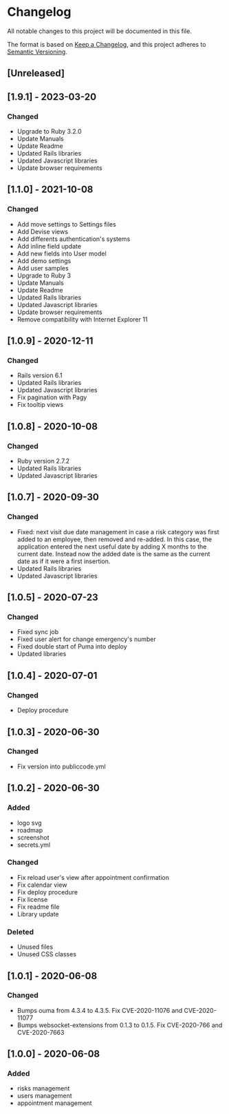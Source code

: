 # Changelog
All notable changes to this project will be documented in this file.

The format is based on [Keep a Changelog](https://keepachangelog.com/en/1.0.0/),
and this project adheres to [Semantic Versioning](https://semver.org/spec/v2.0.0.html).

## [Unreleased]

## [1.9.1] - 2023-03-20
### Changed
- Upgrade to Ruby 3.2.0
- Update Manuals
- Update Readme
- Updated Rails libraries
- Updated Javascript libraries
- Update browser requirements

## [1.1.0] - 2021-10-08
### Changed
- Add move settings to Settings files
- Add Devise views
- Add differents authentication's systems
- Add inline field update
- Add new fields into User model
- Add demo settings
- Add user samples
- Upgrade to Ruby 3
- Update Manuals
- Update Readme
- Updated Rails libraries
- Updated Javascript libraries
- Update browser requirements
- Remove compatibility with Internet Explorer 11

## [1.0.9] - 2020-12-11
### Changed
- Rails version 6.1
- Updated Rails libraries
- Updated Javascript libraries
- Fix pagination with Pagy
- Fix tooltip views

## [1.0.8] - 2020-10-08
### Changed
- Ruby version 2.7.2
- Updated Rails libraries
- Updated Javascript libraries

## [1.0.7] - 2020-09-30
### Changed
- Fixed: next visit due date management in case a risk category was first added to an employee, then removed and re-added. In this case, the application entered the next useful date by adding X months to the current date. Instead now the added date is the same as the current date as if it were a first insertion.
- Updated Rails libraries
- Updated Javascript libraries

## [1.0.5] - 2020-07-23
### Changed
- Fixed sync job
- Fixed user alert for change emergency's number
- Fixed double start of Puma into deploy
- Updated libraries

## [1.0.4] - 2020-07-01
### Changed
- Deploy procedure

## [1.0.3] - 2020-06-30
### Changed
- Fix version into publiccode.yml

## [1.0.2] - 2020-06-30
### Added
- logo svg
- roadmap
- screenshot
- secrets.yml

### Changed
- Fix reload user's view after appointment confirmation
- Fix calendar view
- Fix deploy procedure
- Fix license
- Fix readme file
- Library update

### Deleted
- Unused files
- Unused CSS classes

## [1.0.1] - 2020-06-08
### Changed
- Bumps ouma from 4.3.4 to 4.3.5. Fix CVE-2020-11076 and CVE-2020-11077
- Bumps websocket-extensions from 0.1.3 to 0.1.5. Fix CVE-2020-766 and CVE-2020-7663

## [1.0.0] - 2020-06-08
### Added
- risks management
- users management
- appointment management
